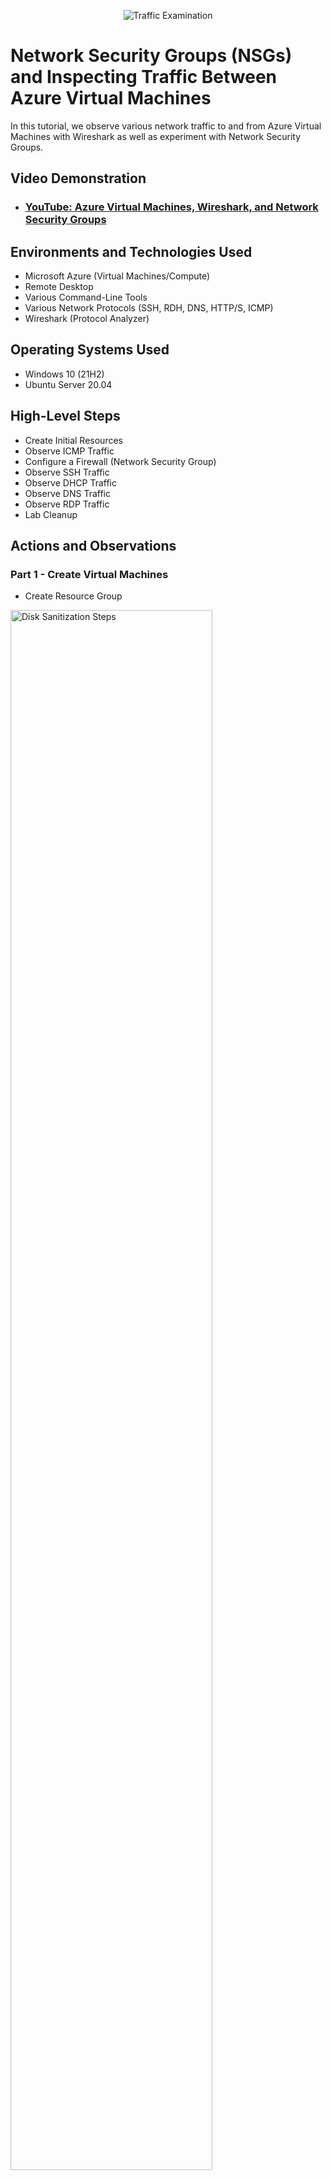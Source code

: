 <p align="center">
<img src="https://i.imgur.com/Ua7udoS.png" alt="Traffic Examination"/>
</p>

<h1>Network Security Groups (NSGs) and Inspecting Traffic Between Azure Virtual Machines</h1>
In this tutorial, we observe various network traffic to and from Azure Virtual Machines with Wireshark as well as experiment with Network Security Groups. <br />


<h2>Video Demonstration</h2>

- ### [YouTube: Azure Virtual Machines, Wireshark, and Network Security Groups](https://www.youtube.com)

<h2>Environments and Technologies Used</h2>

- Microsoft Azure (Virtual Machines/Compute)
- Remote Desktop
- Various Command-Line Tools
- Various Network Protocols (SSH, RDH, DNS, HTTP/S, ICMP)
- Wireshark (Protocol Analyzer)

<h2>Operating Systems Used </h2>

- Windows 10 (21H2)
- Ubuntu Server 20.04

<h2>High-Level Steps</h2>

- Create Initial Resources
- Observe ICMP Traffic
- Configure a Firewall (Network Security Group)
- Observe SSH Traffic
- Observe DHCP Traffic
- Observe DNS Traffic
- Observe RDP Traffic
- Lab Cleanup

<h2>Actions and Observations</h2>

<h3>Part 1 - Create Virtual Machines</h3>
<p>
  
- Create Resource Group
  
</p>
<p>
<img src="https://i.postimg.cc/wx115WqY/create-resource-group.png" height="80%" width="80%" alt="Disk Sanitization Steps"/>
</p>

<br />

<p>
 <p>
   
Create virtual machines:
- Put both in the resource group created(netowrk-protocols)
- Create windows virtual machine
- Rename the virtual network
- ensure that the username and password is on a notepad or file
  
</p>
<img src="https://i.postimg.cc/9MKZPKsz/windows-vm.png" height="80%" width="80%" alt="Disk Sanitization Steps"/>
</p>
</p>
<img src="https://i.postimg.cc/WbMgr98b/virtual-network.png" height="80%" width="80%" alt="Disk Sanitization Steps"/>
</p>
<br />
<p>

- Create linux virtual machine
- Ensure it has same resource group as windows-vm with the one created
- Ensure it has the same virtual network as windows-vm
- Authentication type select password instead of SSH key.

</p>
<p>
<img src="https://i.postimg.cc/kGx5zpYj/linux-vm.png" height="80%" width="80%" alt="Disk Sanitization Steps"/>
</p>
<p>
<img src="https://i.postimg.cc/bN9JR4tr/check-virtual-netowrk.png" height="80%" width="80%" alt="Disk Sanitization Steps"/>
</p>
<p>
<img src="https://i.postimg.cc/nLgczJ6R/ensure-virtual-netowrks-same.png" height="80%" width="80%" alt="Disk Sanitization Steps"/>
</p>

<h3>Part 2 - Observe ICMP Traffic</h3>
<p>

- install windows app
- Run windows vm by loggin in with credentials and the public IP address of the vm

</p>
<p>
<img src="https://i.postimg.cc/KjVhgKLd/download-windowsapp.png" height="80%" width="80%" alt="Disk Sanitization Steps"/>
</p>
<p>
<img src="https://i.postimg.cc/cJZyYGg4/running-windows-vm-on-windowsapp.png" height="80%" width="80%" alt="Disk Sanitization Steps"/>
</p>

<p>

- Download wireshark
- Use this link - https://www.wireshark.org
- Select windows x64 version

</p>
<p>
<img src="https://i.postimg.cc/VvRQD7xP/download-wireshark.png" height="80%" width="80%" alt="Disk Sanitization Steps"/>
</p>

<p>

- Open wireshark
- Start packet capture by clicking the shark icon

</p>
<p>
<img src="https://i.postimg.cc/Fs40SPFs/wireshark-packet-capture.png" height="80%" width="80%" alt="Disk Sanitization Steps"/>
</p>

<p>

- Search for ICMP traffic
- It should be empty

</p>
<p>
<img src="https://i.postimg.cc/Kv8vCLJD/icmpt-traffic.png" height="80%" width="80%" alt="Disk Sanitization Steps"/>
</p>

<p>

- Open PowerShell
- Retrieve the private ip address of the linux machine
- Ping that ip address in powershell and observe the ping requests

</p>
<p>
<img src="https://i.postimg.cc/d3x15VPY/powershell.png" height="80%" width="80%" alt="Disk Sanitization Steps"/>
</p>
<p>
<img src="https://i.postimg.cc/59764nHR/oberve-traffic.png" height="80%" width="80%" alt="Disk Sanitization Steps"/>
</p>

<p>

- Open PowerShell
- Ping google.com
- Observe the traffic in wireshark

</p>
<p>
<img src="https://i.postimg.cc/FKr4JX8g/ping-google-com.png" height="80%" width="80%" alt="Disk Sanitization Steps"/>
</p>
<p>
<img src="https://i.postimg.cc/mDqfqzD8/observe-traffic-google.png" height="80%" width="80%" alt="Disk Sanitization Steps"/>
</p>


<h3>Part 3 - Configuring a Firewall [Network Security Group]</h3>
<p>
<h4>Initiate a perpetual/non-stop ping from your Windows 10 VM to your Ubuntu VM</h4>

- On your Ubuntu VM, find its private IP:

1. Open a terminal and run ip a (look for the IP under your primary network interface, e.g., eth0), or

2. In the Azure portal, go to Virtual machines → [Your Ubuntu VM] → Networking and note the Private IP address.

3. Switch to your Windows 10 VM and open Command Prompt (Win + R → cmd → Enter).


- ping (Ubuntu-Private-IP) -t


- To monitor this traffic, open Wireshark on the Windows 10 VM.

1. Select the network interface used to reach the Ubuntu VM.

2. In the display filter bar, type icmp and press Enter.

3. You’ll see real-time ICMP echo requests and replies between your Windows and Ubuntu VMs.



</p>
<p>
<img src="https://i.postimg.cc/fb0GTLsR/constant-ping.png" height="80%" width="80%" alt="Disk Sanitization Steps"/>
</p>

<p>
<h4>Open the Network Security Group your Ubuntu VM is using and disable incoming (inbound) ICMP traffic
</h4>

- In the Azure portal, navigate to Virtual machines → [Your Ubuntu VM]

- Under Settings, click Networking

- In the Network Interface panel, click the linked Network security group

- In the NSG overview, select Inbound security rules

- Click Add to create a new rule:

1. Source: Any

2. Source port ranges: *

3. Destination: Any

4. Destination port ranges: *

5. Protocol: ICMP (or ICMPv4)

6. Action: Deny

7. Priority: 290

8. Name: Deny-ICMP-Inbound (or your preferred label)

- Click Add to save the rule and immediately block all incoming ICMP traffic to the Ubuntu VM.



</p>
<p>
<img src="https://i.postimg.cc/V6wmxMt8/deny-icmp-traffic.png" height="80%" width="80%" alt="Disk Sanitization Steps"/>
</p>

<p>
<h4>Back in the Windows 10 VM, observe the ICMP traffic in WireShark and the command line Ping activity
</h4>

- Go to windows machine
- Observe the ping activity from winodws powershell/command prompt and wireshark
- It should be timing out



</p>
<p>
<img src="https://i.postimg.cc/7hMVBvk4/timing-out.png" height="80%" width="80%" alt="Disk Sanitization Steps"/>
</p>

<p>
<h4> Re-enable ICMP traffic for the Network Security Group your Ubuntu VM and go
back in the Windows 10 VM, observe the ICMP traffic in WireShark and the command line Ping activity (should start working)

</h4>

- Delete the rule to block the icmp traffic that we created
- Then go back to the windows machine and observe the traffic
- The requests should be back to working as normal



</p>
<p>
<img src="https://i.postimg.cc/vHGFGbDW/delete-rule.png" height="80%" width="80%" alt="Disk Sanitization Steps"/>
</p>
<p>
<img src="https://i.postimg.cc/HW4RZR3j/Observe-traffic-resume.png" height="80%" width="80%" alt="Disk Sanitization Steps"/>
</p>

<p>
<h4> Stop ping activity

</h4>

- Click control and C together to stop the ping activity
- Stop wireshark activity



</p>
<p>
<img src="https://i.postimg.cc/bY7HK9YM/stop-wireshark-activity.png" height="80%" width="80%" alt="Disk Sanitization Steps"/>
</p>

<p>
<h4> Observe SSH Traffic

</h4>

- Open Wireshark and select the network interface

- In the filter bar, type ssh and press Enter

- Open Windows PowerShell

- Run ssh username@[Ubuntu-Private-IP]

- Enter the password when prompted
  
- Type commands (username, pwd, etc) into the linux SSH connection and observe SSH traffic spam in WireShark


- Exit ssh connection by typing "exit" and entering it on power shell



</p>
<p>
<img src="https://i.postimg.cc/cHnqvts5/connecting-ssh.png" height="80%" width="80%" alt="Disk Sanitization Steps"/>
</p>

<p>
<h4> Observe DHCP Traffic

</h4>

- Filter DHCP traffic in Wireshark (dhcp)
(To capture only DHCP packets and observe the negotiation steps.)

- Run ipconfig /renew in PowerShell
(Shows that a simple renew doesn’t display the full handshake in the wireshark.)


</p>
<p>
<img src="https://i.postimg.cc/mrvh3SRY/iprenew-own.png" height="80%" width="80%" alt="Disk Sanitization Steps"/>
</p>

<p>
  
- In order to get the full dhcp handshake create a notepad with ipconfig /release
ipconfig /renew (Automates releasing and renewing the IP to force the full DHCP cycle.)
  
- Save as dhcp.bat in C:\ProgramData (All Files)
(Places the script in a system-accessible location for easy execution.)

- In PowerShell, cd C:\ProgramData and ls
(Verifies the script is in the correct directory before running.)

- Execute the script with .\dhcp.bat
(Triggers both release and renew, you’ll temporarily lose network connectivity as the IP is released; once the renew completes, the VM automatically re-obtains its IP. In Wireshark you’ll see the full Discover, Offer, Request, and Acknowledgment sequence.)

</p>
<p>
<img src="https://i.postimg.cc/528rN4yf/notepad.png" height="80%" width="80%" alt="Disk Sanitization Steps"/>
</p>
<p>
<img src="https://i.postimg.cc/tCxS2qhF/files-dhcp.png" height="80%" width="80%" alt="Disk Sanitization Steps"/>
</p>
<p>
<img src="https://i.postimg.cc/FsyqhF7N/cd-dhcp.png" height="80%" width="80%" alt="Disk Sanitization Steps"/>
</p>
<p>
<img src="https://i.postimg.cc/XJ5Lxx54/wireshark-full-dhcp.png" height="80%" width="80%" alt="Disk Sanitization Steps"/>
</p>

<br />
